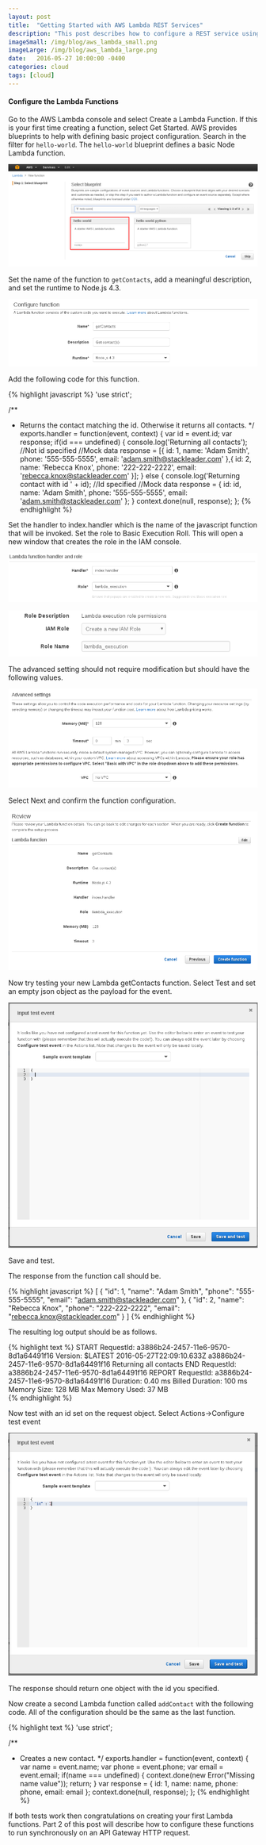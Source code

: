 ```yaml
---
layout: post
title:  "Getting Started with AWS Lambda REST Services"
description: "This post describes how to configure a REST service using AWS Lambda and API Gateway."
imageSmall: /img/blog/aws_lambda_small.png
imageLarge: /img/blog/aws_lambda_large.png
date:   2016-05-27 10:00:00 -0400
categories: cloud
tags: [cloud]
---
```


#### Configure the Lambda Functions
Go to the AWS Lambda console and select Create a Lambda Function.  If this is your first time creating a function, select Get Started.  AWS provides blueprints to help with defining basic project configuration.  Search in the filter for `hello-world`.  The `hello-world` blueprint defines a basic Node Lambda function.

![Creating a new function](/img/blog/aws-lambda-1.png)

Set the name of the function to `getContacts`, add a meaningful description, and set the runtime to Node.js 4.3.  

![Creating a new function](/img/blog/aws-lambda-2.png)

Add the following code for this function.

{% highlight javascript %}
'use strict';
         
/**
 * Returns the contact matching the id.  Otherwise it returns all contacts.
 */
exports.handler = function(event, context) {
  var id = event.id;
  var response;
  if(id === undefined) {
      console.log('Returning all contacts');
      //Not id specified
      //Mock data
      response = [{
          id: 1,
          name: 'Adam Smith',
          phone: '555-555-5555',
          email: 'adam.smith@stackleader.com'
      },{
          id: 2,
          name: 'Rebecca Knox',
          phone: '222-222-2222',
          email: 'rebecca.knox@stackleader.com'
      }];
  } else {
      console.log('Returning contact with id ' + id);
      //Id specified
      //Mock data
      response = {
          id: id,
          name: 'Adam Smith',
          phone: '555-555-5555',
          email: 'adam.smith@stackleader.com'
      };
  }
  context.done(null, response);
};
{% endhighlight %}

Set the handler to index.handler which is the name of the javascript function that will be invoked.  Set the role to Basic Execution Roll.  This will open a new window that creates the role in the IAM console.

![Creating a new function](/img/blog/aws-lambda-4.png)

![IAM roll configuration](/img/blog/aws-lambda-3.png)

The advanced setting should not require modification but should have the following values.

![Creating a new function](/img/blog/aws-lambda-5.png)

Select Next and confirm the function configuration.

![Creating a new function](/img/blog/aws-lambda-6.png)

Now try testing your new Lambda getContacts function.  Select Test and set an empty json object as the payload for the event.

![Test the function](/img/blog/aws-lambda-7.png)

Save and test.

The response from the function call should be.

{% highlight javascript %}
[
  {
    "id": 1,
    "name": "Adam Smith",
    "phone": "555-555-5555",
    "email": "adam.smith@stackleader.com"
  },
  {
    "id": 2,
    "name": "Rebecca Knox",
    "phone": "222-222-2222",
    "email": "rebecca.knox@stackleader.com"
  }
]
{% endhighlight %}

The resulting log output should be as follows.

{% highlight text %}
START RequestId: a3886b24-2457-11e6-9570-8d1a64491f16 Version: $LATEST
2016-05-27T22:09:10.633Z	a3886b24-2457-11e6-9570-8d1a64491f16	Returning all contacts
END RequestId: a3886b24-2457-11e6-9570-8d1a64491f16
REPORT RequestId: a3886b24-2457-11e6-9570-8d1a64491f16	Duration: 0.40 ms	Billed Duration: 100 ms 	Memory Size: 128 MB	Max Memory Used: 37 MB	
{% endhighlight %}

Now test with an id set on the request object.  Select Actions->Configure test event

![Test the function](/img/blog/aws-lambda-8.png)

The response should return one object with the id you specified.  

Now create a second Lambda function called `addContact` with the following code.  All of the configuration should be the same as the last function.

{% highlight text %}
'use strict';
         
/**
 * Creates a new contact.
 */
exports.handler = function(event, context) {
  var name = event.name;
  var phone = event.phone;
  var email = event.email;
  if(name === undefined) {
      context.done(new Error("Missing name value"));
      return;
  }
  var response = {
      id: 1,
      name: name,
      phone: phone,
      email: email
  };
  context.done(null, response);
};
{% endhighlight %}


If both tests work then congratulations on creating your first Lambda functions.  Part 2 of this post will describe how to configure these functions to run synchronously on an API Gateway HTTP request.
